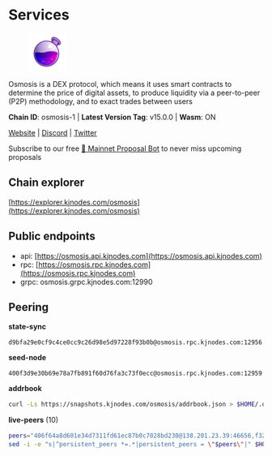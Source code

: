 # Services

<figure><img src="https://raw.githubusercontent.com/kj89/cosmos-images/main/logos/osmosis.png" alt=""><figcaption></figcaption></figure>

Osmosis is a DEX protocol, which means it uses smart contracts  to determine the price of digital assets, to produce liquidity  via a peer-to-peer (P2P) methodology, and to exact trades between users

**Chain ID**: osmosis-1 | **Latest Version Tag**: v15.0.0 | **Wasm**: ON

[Website](https://osmosis.zone) | [Discord](https://discord.gg/osmosis) | [Twitter](https://twitter.com/osmosiszone)



Subscribe to our free [🤖 Mainnet Proposal Bot](https://t.me/kjnodes_proposal_bot) to never miss upcoming proposals


## Chain explorer
[https://explorer.kjnodes.com/osmosis](https://explorer.kjnodes.com/osmosis)

## Public endpoints

* api: [https://osmosis.api.kjnodes.com](https://osmosis.api.kjnodes.com)
* rpc: [https://osmosis.rpc.kjnodes.com](https://osmosis.rpc.kjnodes.com)
* grpc: osmosis.grpc.kjnodes.com:12990

## Peering

**state-sync**

```text
d9bfa29e0cf9c4ce0cc9c26d98e5d97228f93b0b@osmosis.rpc.kjnodes.com:12956
```

**seed-node**

```text
400f3d9e30b69e78a7fb891f60d76fa3c73f0ecc@osmosis.rpc.kjnodes.com:12959
```

**addrbook**
```bash
curl -Ls https://snapshots.kjnodes.com/osmosis/addrbook.json > $HOME/.osmosisd/config/addrbook.json
```

**live-peers** (10)
```bash
peers="406f64a8d601e34d7311fd61ec87b0c7028bd230@138.201.23.39:46656,f3262b9f490720920b0002fadd500af1cef3e6a6@51.222.40.84:26656,42f42a4b3527b927d5002d45abd37f66ecdd4861@51.178.74.75:16656,253bc0e57f48cb4f70493e6109b756208e20e8fe@135.181.171.121:26656,ac2fbcb5de633d136a942c28c3049e3edbc6e69a@85.239.233.61:2000,4d659b7b244a68913bfbdc6c9e7aa1a64391238e@74.118.139.59:26656,980b15331dece2aa8020c1800b9c00ddb273c872@138.201.32.103:30656,ef30bc7dbac63eb868e66bad497368f2cd0924e1@141.98.217.102:26656,d9bfa29e0cf9c4ce0cc9c26d98e5d97228f93b0b@65.109.88.38:12956,ab4ea418db1c65c2517975988e2f35891637ff4a@185.111.159.235:2000"
sed -i -e "s|^persistent_peers *=.*|persistent_peers = \"$peers\"|" $HOME/.osmosisd/config/config.toml
```
